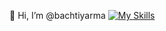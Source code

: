 👋 Hi, I’m @bachtiyarma
[![My Skills](https://skillicons.dev/icons?i=java,kotlin,nodejs,figma&theme=light)](https://skillicons.dev)

